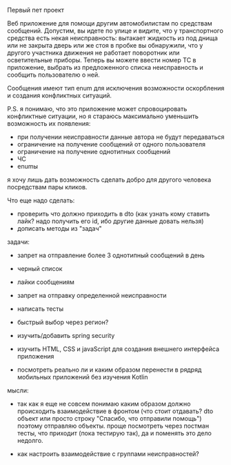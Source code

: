 Первый пет проект

Веб приложение для помощи другим автомобилистам по средствам сообщений.
Допустим, вы идете по улице и видите, что у транспортного средства есть некая неисправность: вытакает жидкость из под днища или не закрыта дверь
или же стоя в пробке вы обнаружили, что у другого участника движения не работает поворотник или осветительные приборы.
Теперь вы можете ввести номер ТС в приложение, выбрать из предложенного списка неисправность и сообщить пользователю о ней.

Сообщения имеют тип enum для исключения возможности оскорбления и создания конфликтных ситуаций.

P.S. я понимаю, что это приложение может спровоцировать конфликтные ситуации, но я стараюсь максимально уменьшить возможность их появления:
- при получении неисправности данные автора не будут передаваться
- ограничение на получение сообщений от одного пользователя
- ограничение на получение однотипных сообщений
- ЧС
- enumы

я хочу лишь дать возможность сделать добро для другого человека посредствам пары кликов.


Что еще надо сделать:

- проверить что должно приходить в dto (как узнать кому ставить лайк? надо получить его id, ибо другие данные довать нельзя)
- дописать методы из "задач"

задачи:

- запрет на отправление более 3 однотипный сообщений в день
- черный список
- лайки сообщениям
- запрет на отправку определенной неисправности
- написать тесты

- быстрый выбор через регион?

- изучить/добавить spring security
- изучить HTML, CSS и javaScript для создания внешнего интерфейса приложения
- посмотреть реально ли и каким образом перенести в рядряд мобильных приложений без изучения Kotlin

мысли:
- так как я еще не совсем понимаю каким образом должно происходить взаимодействие в фронтом (что стоит отдавать? dto объект или просто строку "Спасибо, что отправили помощь")
поэтому отправляю объекты. проще посмотреть через постман тесты, что приходит (пока тестирую так), да и поменять это дело недолго.

- как настроить взаимодействие с группами неисправностей?